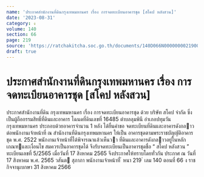 ```yaml
---
name: 'ประกาศสำนักงานที่ดินกรุงเทพมหานคร เรื่อง การจดทะเบียนอาคารชุด [สโคป หลังสวน]'
date: '2023-08-31'
category: ง
volume: 140
section: 66
page: 219
source: 'https://ratchakitcha.soc.go.th/documents/140D066N0000000021900.pdf'
draft: true
---
```


# ประกาศสำนักงานที่ดินกรุงเทพมหานคร เรื่อง การจดทะเบียนอาคารชุด [สโคป หลังสวน]

ประกาศสํานักงานที่ดิน กรุงเทพมหานคร เรื่อง การจดทะเบียนอาคารชุด ด้วย บริษัท สโคป จํากัด ซึ่งเป็นผู้ถือกรรมสิทธิ์ที่ดินและอาคาร โฉนดที่ดินเลขที่ 16485 ตําบลลุมพินี อําเภอปทุมวัน กรุงเทพมหานคร ประกอบด้วยอาคารจํานวน 1 หลัง ได้ยื่นคําขอ จดทะเบียนที่ดินและอาคารดังกลาวต่อพนักงานเจ้าหน้าที่ ณ สํานักงานที่ดินกรุงเทพมหานคร ให้เป็น อาคารชุดตามพระราชบัญญัติอาคารชุด พ.ศ. 2522 พนักงานเจ้าหน้าที่ได้พิจารณาแล้วเห็นวา ที่ดินและอาคารดังกลาวอยู่ในหลักเกณฑและเงื่อนไข สมควรเป็นอาคารชุดได้ จึงรับจดทะเบียนเป็นอาคารชุดชื่อ “ สโคป หลังสวน ” ทะเบียนเลขที่ 5/2565 เมื่อวันที่ 17 สิงหาคม 2565 จึงประกาศให้ทราบโดยทั่วกัน ประกาศ ณ วันที่ 17 สิงหาคม พ.ศ. 2565 วสันต สุภาภา พนักงานเจ้าหน้าที่ ้ หนา 219 ่ เลม 140 ตอนที่ 66 ง ราชกิจจานุเบกษา 31 สิงหาคม 2566
